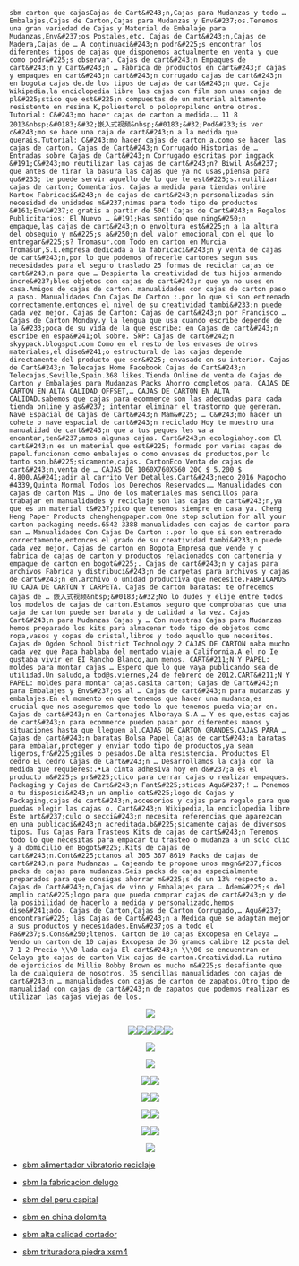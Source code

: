 
```
sbm carton que cajasCajas de Cart&#243;n,Cajas para Mudanzas y todo … Embalajes,Cajas de Carton,Cajas para Mudanzas y Env&#237;os.Tenemos una gran variedad de Cajas y Material de Embalaje para Mudanzas,Env&#237;os Postales,etc. Cajas de Cart&#243;n,Cajas de Madera,Cajas de … A continuaci&#243;n podr&#225;s encontrar los diferentes tipos de cajas que disponemos actualmente en venta y que como podr&#225;s observar. Cajas de cart&#243;n Empaques de cart&#243;n y Cart&#243;n … Fabrica de productos en cart&#243;n cajas y empaques en cart&#243;n cart&#243;n corrugado cajas de cart&#243;n en bogota cajas de.de los tipos de cajas de cart&#243;n que. Caja Wikipedia,la enciclopedia libre las cajas con film son unas cajas de pl&#225;stico que est&#225;n compuestas de un material altamente resistente en resina K,poliesterol o polopropileno entre otros. Tutorial: C&#243;mo hacer cajas de carton a medida.… 11 8 2013&nbsp;&#0183;&#32;嵌入式视频&nbsp;&#0183;&#32;Pod&#233;is ver c&#243;mo se hace una caja de cart&#243;n a la medida que querais.Tutorial: C&#243;mo hacer cajas de carton a.como se hacen las cajas de carton. Cajas de Cart&#243;n Corrugado Historias de … Entradas sobre Cajas de Cart&#243;n Corrugado escritas por ingpack &#191;C&#243;mo reutilizar las cajas de cart&#243;n? Biwil As&#237; que antes de tirar la basura las cajas que ya no usas,piensa para qu&#233; te puede servir aquello de lo que te est&#225;s.reutilizar cajas de carton; Comentarios. Cajas a medida para tiendas online Kartox Fabricaci&#243;n de cajas de cart&#243;n personalizadas sin necesidad de unidades m&#237;nimas para todo tipo de productos &#161;Env&#237;o gratis a partir de 50€! Cajas de Cart&#243;n Regalos Publicitarios: El Nuevo … &#191;Has sentido que ning&#250;n empaque,las cajas de cart&#243;n o envoltura est&#225;n a la altura del obsequio y m&#225;s a&#250;n del valor emocional con el que lo entregar&#225;s? Tromasur.com Todo en carton en Murcia Tromasur,S.L.empresa dedicada a la fabricaci&#243;n y venta de cajas de cart&#243;n,por lo que podemos ofrecerle cartones segun sus necesidades para el seguro traslado 25 formas de reciclar cajas de cart&#243;n para que … Despierta la creatividad de tus hijos armando incre&#237;bles objetos con cajas de cart&#243;n que ya no uses en casa.Amigos de cajas de carton. manualidades con cajas de carton paso a paso. Manualidades Con Cajas De Carton :.por lo que si son entrenado correctamente,entonces el nivel de su creatividad tambi&#233;n puede cada vez mejor. Cajas de Carton: Cajas de cart&#243;n por Francisco … Cajas de Carton Monday.y la lengua que usa cuando escribe depende de la &#233;poca de su vida de la que escribe: en Cajas de cart&#243;n escribe en espa&#241;ol sobre. SkP: Cajas de cart&#242;n skyypack.blogspot.com Como en el resto de los envases de otros materiales,el dise&#241;o estructural de las cajas depende directamente del producto que ser&#225; envasado en su interior. Cajas de Cart&#243;n Telecajas Home Facebook Cajas de Cart&#243;n Telecajas,Seville,Spain.368 likes.Tienda Online de venta de Cajas de Carton y Embalajes para Mudanzas Packs Ahorro completos para. CAJAS DE CARTON EN ALTA CALIDAD OFFSET,… CAJAS DE CARTON EN ALTA CALIDAD.sabemos que cajas para ecommerce son las adecuadas para cada tienda online y as&#237; intentar eliminar el trastorno que generan. Nave Espacial de Cajas de Cart&#243;n Mam&#225; … C&#243;mo hacer un cohete o nave espacial de cart&#243;n reciclado Hoy te muestro una manualidad de cart&#243;n que a tus peques les va a encantar,ten&#237;amos algunas cajas. Cart&#243;n ecologiahoy.com El cart&#243;n es un material que est&#225; formado por varias capas de papel.funcionan como embalajes o como envases de productos,por lo tanto son,b&#225;sicamente,cajas. CartonEco Venta de cajas de cart&#243;n,venta de … CAJAS DE 1060X760X560 20C $ 5.200 $ 4.800.A&#241;adir al carrito Ver Detalles.Cart&#243;neco 2016 Mapocho #4339,Quinta Normal Todos los Derechos Reservados.… Manualidades con cajas de carton Mis … Uno de los materiales mas sencillos para trabajar en manualidades y reciclaje son las cajas de cart&#243;n,ya que es un material t&#237;pico que tenemos siempre en casa ya. Cheng Heng Paper Products chenghengpaper.com One stop solution for all your carton packaging needs.6542 3388 manualidades con cajas de carton para san … Manualidades Con Cajas De Carton :.por lo que si son entrenado correctamente,entonces el grado de su creatividad tambi&#233;n puede cada vez mejor. Cajas de carton en Bogota Empresa que vende y o fabrica de cajas de carton y productos relacionados con cartoneria y empaque de carton en bogot&#225;. Cajas de cart&#243;n y cajas para archivos Fabrica y distribuci&#243;n de carpetas para archivos y cajas de cart&#243;n en.archivo o unidad productiva que necesite.FABRICAMOS TU CAJA DE CARTON Y CARPETA. Cajas de carton baratas: te ofrecemos cajas de … 嵌入式视频&nbsp;&#0183;&#32;No lo dudes y elije entre todos los modelos de cajas de carton.Estamos seguro que comprobaras que una caja de carton puede ser barata y de calidad a la vez. Cajas Cart&#243;n para Mudanzas Cajas y … Con nuestras Cajas para Mudanzas hemos preparado los kits para almacenar todo tipo de objetos como ropa,vasos y copas de cristal,libros y todo aquello que necesites. Cajas de Ogden School District Technology 2 CAJAS DE CARTON naba mucho cada vez que Papa hablaba del mentado viaje a California.A el no Ie gustaba vivir en EI Rancho Blanco,aun menos. CART&#211;N Y PAPEL: moldes para montar cajas … Espero que lo que vaya publicando sea de utilidad.Un saludo,a tod@s.viernes,24 de febrero de 2012.CART&#211;N Y PAPEL: moldes para montar cajas.casita carton; Cajas de Cart&#243;n para Embalajes y Env&#237;os al … Cajas de cart&#243;n para mudanzas y embalajes.En el momento en que tenemos que hacer una mudanza,es crucial que nos aseguremos que todo lo que tenemos pueda viajar en. Cajas de cart&#243;n en Cartonajes Alboraya S.A … Y es que,estas cajas de cart&#243;n para ecommerce pueden pasar por diferentes manos y situaciones hasta que lleguen al.CAJAS DE CARTON GRANDES.CAJAS PARA … Cajas de cart&#243;n baratas Bolsa Papel Cajas de cart&#243;n baratas para embalar,proteger y enviar todo tipo de productos,ya sean ligeros,fr&#225;giles o pesados.De alta resistencia. Productos El cedro El cedro Cajas de Cart&#243;n … Desarrollamos la caja con la medida que requieres:.•La cinta adhesiva hoy en d&#237;a es el producto m&#225;s pr&#225;ctico para cerrar cajas o realizar empaques. Packaging y Cajas de Cart&#243;n Fant&#225;sticas Aqu&#237;! … Ponemos a tu disposici&#243;n un amplio cat&#225;logo de Cajas y Packaging,cajas de cart&#243;n,accesorios y cajas para regalo para que puedas elegir las cajas o. Cart&#243;n Wikipedia,la enciclopedia libre Este art&#237;culo o secci&#243;n necesita referencias que aparezcan en una publicaci&#243;n acreditada.b&#225;sicamente cajas de diversos tipos. Tus Cajas Para Trasteos Kits de cajas de cart&#243;n Tenemos todo lo que necesitas para empacar tu trasteo o mudanza a un solo clic y a domicilio en Bogot&#225;.Kits de cajas de cart&#243;n.Cont&#225;ctanos al 305 367 8619 Packs de cajas de cart&#243;n para Mudanzas … Cajeando te propone unos magn&#237;ficos packs de cajas para mudanzas.Seis packs de cajas especialmente preparados para que consigas ahorrar m&#225;s de un 13% respecto a. Cajas de Cart&#243;n,Cajas de vino y Embalajes para … Adem&#225;s del amplio cat&#225;logo para que pueda comprar cajas de cart&#243;n y de la posibilidad de hacerlo a medida y personalizado,hemos dise&#241;ado. Cajas de Carton,Cajas de Carton Corrugado,… Aqu&#237; encontrar&#225; las Cajas de Cart&#243;n a Medida que se adaptan mejor a sus productos y necesidades.Env&#237;os a todo el Pa&#237;s.Cons&#250;ltenos. Carton de 10 cajas Excopesa en Celaya … Vendo un carton de 10 cajas Excopesa de 36 gramos calibre 12 posta del 7 1 2 Precio \\\0 lada caja El cart&#243;n \\\00 se encuentran en Celaya gto cajas de carton Vix cajas de carton.Creatividad.La rutina de ejercicios de Millie Bobby Brown es mucho m&#225;s desafiante que la de cualquiera de nosotros. 35 sencillas manualidades con cajas de cart&#243;n … manualidades con cajas de carton de zapatos.Otro tipo de manualidad con cajas de cart&#243;n de zapatos que podemos realizar es utilizar las cajas viejas de los. 
```

<div align="center">

<a href="https://es-crusher.shibang-china.com/github&k=sbm+carton+que+cajas"><img src="https://static.shibang-china.com/es/crusher/logo.jpg"></a>

<a href="https://es-crusher.shibang-china.com/github&k=sbm+carton+que+cajas"><img src="https://static.shibang-china.com/es/crusher/index.jpg"></a><a href="https://es-crusher.shibang-china.com/material.htmlgithub&k=sbm+carton+que+cajas"><img src="https://static.shibang-china.com/es/crusher/material.jpg"></a><a href="https://es-crusher.shibang-china.com/application.htmlgithub&k=sbm+carton+que+cajas"><img src="https://static.shibang-china.com/es/crusher/application.jpg"></a><a href="https://es-crusher.shibang-china.com/aboutus.htmlgithub&k=sbm+carton+que+cajas"><img src="https://static.shibang-china.com/es/crusher/aboutus.jpg"></a><a href="https://es-crusher.shibang-china.com/contact.htmlgithub&k=sbm+carton+que+cajas"><img src="https://static.shibang-china.com/es/crusher/contact.jpg"></a>

<a href="https://es-crusher.shibang-china.com/github&k=sbm+carton+que+cajas"><img src="https://static.shibang-china.com/es/crusher/banner.jpg"></a>

<a href="https://swt.shibang-china.com/github&k=sbm+carton+que+cajas"><img src="https://static.shibang-china.com/es/crusher/text.jpg"></a>

<a href="https://swt.shibang-china.com/github&k=sbm+carton+que+cajas"><img src="https://static.shibang-china.com/es/crusher/chat.jpg"></a><a href="https://es-crusher.shibang-china.com/contact.htmlgithub&k=sbm+carton+que+cajas"><img src="https://static.shibang-china.com/es/crusher/message.jpg"></a>

<a href="https://es-crusher.shibang-china.com/products/pe.htmlgithub&k=sbm+carton+que+cajas"><img src="https://static.shibang-china.com/es/crusher/pe.jpg"></a><a href="https://es-crusher.shibang-china.com/products/pf.htmlgithub&k=sbm+carton+que+cajas"><img src="https://static.shibang-china.com/es/crusher/pf.jpg"></a>

<a href="https://es-crusher.shibang-china.com/products/hpt.htmlgithub&k=sbm+carton+que+cajas"><img src="https://static.shibang-china.com/es/crusher/hpt.jpg"></a><a href="https://es-crusher.shibang-china.com/products/vsi.htmlgithub&k=sbm+carton+que+cajas"><img src="https://static.shibang-china.com/es/crusher/vsi.jpg"></a>

<a href="https://es-crusher.shibang-china.com/products/klv.htmlgithub&k=sbm+carton+que+cajas"><img src="https://static.shibang-china.com/es/crusher/klv.jpg"></a><a href="https://es-crusher.shibang-china.com/products/portable.htmlgithub&k=sbm+carton+que+cajas"><img src="https://static.shibang-china.com/es/crusher/portable.jpg"></a>

<a href="https://swt.shibang-china.com/github&k=sbm+carton+que+cajas"><img src="https://static.shibang-china.com/es/crusher/case.jpg"></a>

</div>


* [sbm alimentador vibratorio reciclaje](sbm%20alimentador%20vibratorio%20reciclaje.md)

* [sbm la fabricacion delugo](sbm%20la%20fabricacion%20delugo.md)

* [sbm del peru capital](sbm%20del%20peru%20capital.md)

* [sbm en china dolomita](sbm%20en%20china%20dolomita.md)

* [sbm alta calidad cortador](sbm%20alta%20calidad%20cortador.md)

* [sbm trituradora piedra xsm4](sbm%20trituradora%20piedra%20xsm4.md)